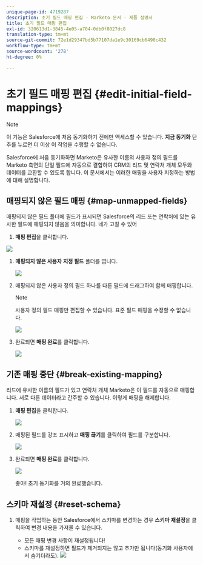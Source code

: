 ```yaml
---
unique-page-id: 4719287
description: 초기 필드 매핑 편집 - Marketo 문서 - 제품 설명서
title: 초기 필드 매핑 편집
exl-id: 320613d1-3845-4e05-a704-0db0f8027dc8
translation-type: tm+mt
source-git-commit: 72e1d29347bd5b77107da1e9c30169cb6490c432
workflow-type: tm+mt
source-wordcount: '278'
ht-degree: 0%

---
```


# 초기 필드 매핑 편집 {#edit-initial-field-mappings}

>[!NOTE]
>
>이 기능은 Salesforce에 처음 동기화하기 전에만 액세스할 수 있습니다. **지금 동기화** 단추를 누르면 더 이상 이 작업을 수행할 수 없습니다.

Salesforce에 처음 동기화하면 Marketo은 유사한 이름의 사용자 정의 필드를 Marketo 측면의 단일 필드에 자동으로 결합하여 CRM의 리드 및 연락처 개체 모두와 데이터를 교환할 수 있도록 합니다. 이 문서에서는 이러한 매핑을 사용자 지정하는 방법에 대해 설명합니다.

## 매핑되지 않은 필드 매핑 {#map-unmapped-fields}

매핑되지 않은 필드 폴더에 필드가 표시되면 Salesforce의 리드 또는 연락처에 있는 유사한 필드에 매핑되지 않음을 의미합니다. 네가 고칠 수 있어

1. **매핑 편집**&#x200B;을 클릭합니다.

![](assets/image2014-12-9-13-3a31-3a0.png)

1. **매핑되지 않은 사용자 지정 필드** 폴더를 엽니다.

   ![](assets/two.png)

1. 매핑되지 않은 사용자 정의 필드 하나를 다른 필드에 드래그하여 함께 매핑합니다.

   >[!NOTE]
   >
   >사용자 정의 필드 매핑만 편집할 수 있습니다. 표준 필드 매핑을 수정할 수 없습니다.

   ![](assets/three.png)

1. 완료되면 **매핑 완료**&#x200B;를 클릭합니다.

   ![](assets/four.png)

## 기존 매핑 중단 {#break-existing-mapping}

리드에 유사한 이름의 필드가 있고 연락처 개체 Marketo은 이 필드를 자동으로 매핑합니다. 서로 다른 데이터라고 간주할 수 있습니다. 이렇게 매핑을 해제합니다.

1. **매핑 편집**&#x200B;을 클릭합니다.

   ![](assets/image2014-12-9-13-3a31-3a37.png)

1. 매핑된 필드를 강조 표시하고 **매핑 끊기**&#x200B;를 클릭하여 필드를 구분합니다.

   ![](assets/image2014-12-9-13-3a31-3a47.png)

1. 완료되면 **매핑 완료**&#x200B;를 클릭합니다.

   ![](assets/image2014-12-9-13-3a31-3a58.png)

   좋아! 초기 동기화를 거의 완료했습니다.

## 스키마 재설정 {#reset-schema}

1. 매핑을 작업하는 동안 Salesforce에서 스키마를 변경하는 경우 **스키마 재설정**&#x200B;을 클릭하여 변경 내용을 가져올 수 있습니다.

   * 모든 매핑 변경 사항이 재설정됩니다!
   * 스키마를 재설정하면 필드가 제거되지는 않고 추가만 됩니다(동기화 사용자에서 숨기더라도).
   ![](assets/image2014-12-9-13-3a32-3a8.png)
